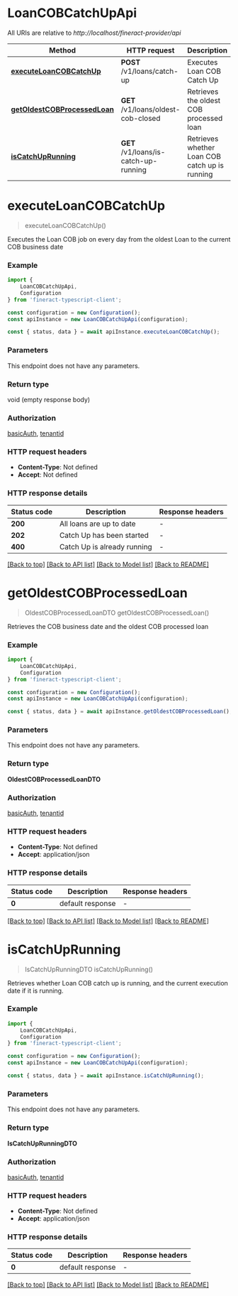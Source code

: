 # LoanCOBCatchUpApi

All URIs are relative to *http://localhost/fineract-provider/api*

|Method | HTTP request | Description|
|------------- | ------------- | -------------|
|[**executeLoanCOBCatchUp**](#executeloancobcatchup) | **POST** /v1/loans/catch-up | Executes Loan COB Catch Up|
|[**getOldestCOBProcessedLoan**](#getoldestcobprocessedloan) | **GET** /v1/loans/oldest-cob-closed | Retrieves the oldest COB processed loan|
|[**isCatchUpRunning**](#iscatchuprunning) | **GET** /v1/loans/is-catch-up-running | Retrieves whether Loan COB catch up is running|

# **executeLoanCOBCatchUp**
> executeLoanCOBCatchUp()

Executes the Loan COB job on every day from the oldest Loan to the current COB business date

### Example

```typescript
import {
    LoanCOBCatchUpApi,
    Configuration
} from 'fineract-typescript-client';

const configuration = new Configuration();
const apiInstance = new LoanCOBCatchUpApi(configuration);

const { status, data } = await apiInstance.executeLoanCOBCatchUp();
```

### Parameters
This endpoint does not have any parameters.


### Return type

void (empty response body)

### Authorization

[basicAuth](../README.md#basicAuth), [tenantid](../README.md#tenantid)

### HTTP request headers

 - **Content-Type**: Not defined
 - **Accept**: Not defined


### HTTP response details
| Status code | Description | Response headers |
|-------------|-------------|------------------|
|**200** | All loans are up to date |  -  |
|**202** | Catch Up has been started |  -  |
|**400** | Catch Up is already running |  -  |

[[Back to top]](#) [[Back to API list]](../README.md#documentation-for-api-endpoints) [[Back to Model list]](../README.md#documentation-for-models) [[Back to README]](../README.md)

# **getOldestCOBProcessedLoan**
> OldestCOBProcessedLoanDTO getOldestCOBProcessedLoan()

Retrieves the COB business date and the oldest COB processed loan

### Example

```typescript
import {
    LoanCOBCatchUpApi,
    Configuration
} from 'fineract-typescript-client';

const configuration = new Configuration();
const apiInstance = new LoanCOBCatchUpApi(configuration);

const { status, data } = await apiInstance.getOldestCOBProcessedLoan();
```

### Parameters
This endpoint does not have any parameters.


### Return type

**OldestCOBProcessedLoanDTO**

### Authorization

[basicAuth](../README.md#basicAuth), [tenantid](../README.md#tenantid)

### HTTP request headers

 - **Content-Type**: Not defined
 - **Accept**: application/json


### HTTP response details
| Status code | Description | Response headers |
|-------------|-------------|------------------|
|**0** | default response |  -  |

[[Back to top]](#) [[Back to API list]](../README.md#documentation-for-api-endpoints) [[Back to Model list]](../README.md#documentation-for-models) [[Back to README]](../README.md)

# **isCatchUpRunning**
> IsCatchUpRunningDTO isCatchUpRunning()

Retrieves whether Loan COB catch up is running, and the current execution date if it is running.

### Example

```typescript
import {
    LoanCOBCatchUpApi,
    Configuration
} from 'fineract-typescript-client';

const configuration = new Configuration();
const apiInstance = new LoanCOBCatchUpApi(configuration);

const { status, data } = await apiInstance.isCatchUpRunning();
```

### Parameters
This endpoint does not have any parameters.


### Return type

**IsCatchUpRunningDTO**

### Authorization

[basicAuth](../README.md#basicAuth), [tenantid](../README.md#tenantid)

### HTTP request headers

 - **Content-Type**: Not defined
 - **Accept**: application/json


### HTTP response details
| Status code | Description | Response headers |
|-------------|-------------|------------------|
|**0** | default response |  -  |

[[Back to top]](#) [[Back to API list]](../README.md#documentation-for-api-endpoints) [[Back to Model list]](../README.md#documentation-for-models) [[Back to README]](../README.md)

